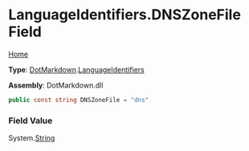 # LanguageIdentifiers\.DNSZoneFile Field

[Home](../../../README.md)

**Type**: [DotMarkdown](../../README.md)\.[LanguageIdentifiers](../README.md)

**Assembly**: DotMarkdown\.dll

```csharp
public const string DNSZoneFile = "dns"
```

### Field Value

System\.[String](https://docs.microsoft.com/en-us/dotnet/api/system.string)